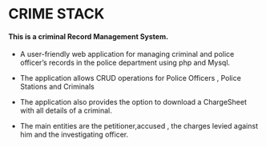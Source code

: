 # CRIME STACK
#### This is a criminal Record Management System.

* A user-friendly web application for managing criminal and police officer’s records in the police department using php and Mysql.

* The application allows CRUD operations for Police Officers , Police Stations and Criminals
* The application also provides the option to download a ChargeSheet with all details of a criminal.
* The main entities are the petitioner,accused , the charges levied against him and the investigating officer.
